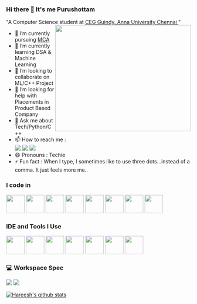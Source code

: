 ### Hi there 👋 It's me Purushottam
"A Computer Science student at [ CEG Guindy, Anna University Chennai ](https://ceg.annauniv.edu/)"
<img align="right" width="370" height="290" src="https://i.pinimg.com/originals/47/f0/34/47f0342cec72b800463bf003eac1257e.gif">
- 🔭 I’m currently pursuing [ MCA ](https://www.shiksha.com/college/college-of-engineering-guindy-anna-university-guindy-chennai-51546/course-master-of-computer-applications-mca-296282)                                                 
- 🌱 I’m currently learning DSA & Machine Learning
- 👯 I’m looking to collaborate on ML/C++ Project
- 🤔 I’m looking for help with Placements in Product Based Company
- 💬 Ask me about Tech/Python/C++
- 📫 How to reach me : <br />[<img src="https://img.shields.io/badge/Facebook-1877F2?style=for-the-badge&logo=facebook&logoColor=white"/>](https://www.facebook.com/pkr.bca/) [<img src="https://img.shields.io/badge/Twitter-1DA1F2?style=for-the-badge&logo=twitter&logoColor=white" />](https://twitter.com/Puru_bca) [<img src="https://img.shields.io/badge/LinkedIn-0077B5?style=for-the-badge&logo=linkedin&logoColor=white" />](https://www.linkedin.com/in/pk-bca/)
- 😄 Pronouns : Techie
- ⚡ Fun fact : When I type, I sometimes like to use three dots…instead of a comma. It just feels more me..
    
### I code in
<img height="50" width="50" src="https://img.icons8.com/color/48/000000/python.png" /> <img height="50" width="50" src="https://img.icons8.com/color/48/000000/c-programming.png" /> <img height="50" width="50" src="https://img.icons8.com/color/48/000000/c-plus-plus-logo.png" /> <img height="50" width="50" src="https://img.icons8.com/color/48/000000/java-coffee-cup-logo.png" /> <img height="50" width="50" src="https://img.icons8.com/color/48/000000/html-5.png" /> <img height="50" width="50" src="https://img.icons8.com/color/48/000000/css3.png" /> <img height="50" width="50" src="https://img.icons8.com/color/48/000000/bootstrap.png" />
<img height="50" width="50" src="https://img.icons8.com/color/48/000000/javascript.png"/>

### IDE and Tools I Use
<img height="50" width="50" src="https://img.icons8.com/color/48/000000/visual-studio-code-2019.png"/> <img height="50" width="50" src="https://img.icons8.com/color/48/000000/pycharm.png"/> <img height="50" width="50" src="https://img.icons8.com/color/50/000000/git.png"/> <img height="50" width="50" src="https://img.icons8.com/dusk/64/000000/anaconda.png"/>  <img height="50" width="50" src="https://img.icons8.com/fluent/96/000000/sublime-text.png" /> <img height="50" src="https://img.icons8.com/officel/16/000000/java-eclipse.png" /> <img height="50" width="50" src="https://images-wixmp-ed30a86b8c4ca887773594c2.wixmp.com/i/feaf74a2-da81-42f2-9c50-37686d02557a/d73n2y9-fc7e0a66-1dd8-42d2-9aba-29a33990067b.png" />

### 💻 Workspace Spec
<img src="https://img.shields.io/badge/Intel-Core_i5_10th-0071C5?style=for-the-badge&logo=intel&logoColor=white"/>  <img src="https://img.shields.io/badge/Windows-ASUS_Zenbook_3-0078D6?style=for-the-badge&logo=windows&logoColor=white"/> 

[![Hareesh's github stats](https://github-readme-stats.vercel.app/api?username=hareesh-r&hide=issues,contribs)](https://github.com/hareesh-r/github-readme-stats)
